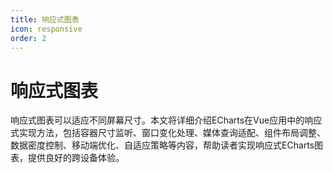 ```yaml
---
title: 响应式图表
icon: responsive
order: 2
---
```


# 响应式图表

响应式图表可以适应不同屏幕尺寸。本文将详细介绍ECharts在Vue应用中的响应式实现方法，包括容器尺寸监听、窗口变化处理、媒体查询适配、组件布局调整、数据密度控制、移动端优化、自适应策略等内容，帮助读者实现响应式ECharts图表，提供良好的跨设备体验。
